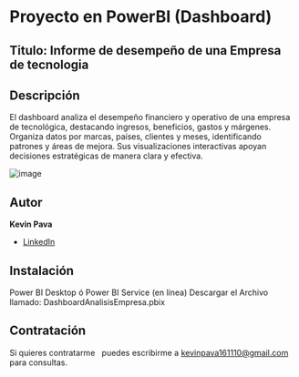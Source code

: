 # Proyecto en PowerBI (Dashboard)

## Titulo: Informe de desempeño de  una Empresa de tecnologia

## Descripción
El dashboard analiza el desempeño financiero y operativo de una empresa de tecnológica, destacando ingresos, beneficios, gastos y márgenes. Organiza datos por marcas, países, clientes y meses, identificando patrones y áreas de mejora. Sus visualizaciones interactivas apoyan decisiones estratégicas de manera clara y efectiva.

![image](https://github.com/user-attachments/assets/deaba3fa-08cd-4664-9cf7-1c3441fdcf17)


## Autor
**Kevin Pava**

* [LinkedIn](https://www.linkedin.com/in/kevin-alexander-pava-león-a31238246/)

## Instalación
Power BI Desktop ó Power BI Service (en línea)
Descargar el Archivo llamado: DashboardAnalisisEmpresa.pbix

## Contratación
Si quieres contratarme    
puedes escribirme a kevinpava161110@gmail.com para consultas.


